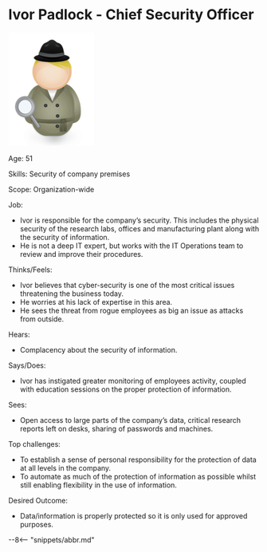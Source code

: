 <!-- SPDX-License-Identifier: CC-BY-4.0 -->
<!-- Copyright Contributors to the ODPi Egeria project. -->

# Ivor Padlock - Chief Security Officer

![Icon](ivor-padlock.png)

Age: 51

Skills: Security of company premises

Scope: Organization-wide

Job:

* Ivor is responsible for the company’s security.
This includes the physical security of the research labs,
offices and manufacturing plant along with the security of information.
* He is not a deep IT expert, but works with the IT Operations
team to review and improve their procedures.

Thinks/Feels:

* Ivor believes that cyber-security is one of the most critical issues
threatening the business today.
* He worries at his lack of expertise in this area.
* He sees the threat from rogue employees as big an issue as attacks from outside.

Hears:

* Complacency about the security of information.

Says/Does:

* Ivor has instigated greater monitoring of employees activity,
coupled with education sessions on the proper protection of information.

Sees:

* Open access to large parts of the company’s data, critical research
reports left on desks, sharing of passwords and machines.

Top challenges:

* To establish a sense of personal responsibility for the protection
of data at all levels in the company.
* To automate as much of the protection of information as possible
whilst still enabling flexibility in the use of information.

Desired Outcome:

* Data/information is properly protected so it is only used for
approved purposes.



--8<-- "snippets/abbr.md"